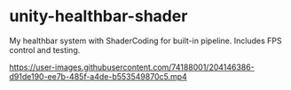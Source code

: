 # unity-healthbar-shader
My healthbar system with ShaderCoding for built-in pipeline. Includes FPS control and testing.


https://user-images.githubusercontent.com/74188001/204146386-d91de190-ee7b-485f-a4de-b553549870c5.mp4

